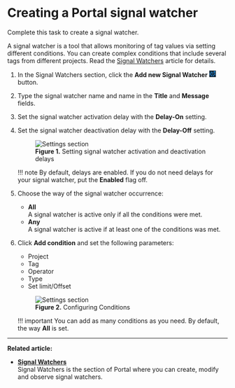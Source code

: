 # Creating a Portal signal watcher 
Complete this task to create a signal watcher. 

A signal watcher is a tool that allows monitoring of tag values via setting different conditions. You can create complex conditions that include several tags from different projects. Read the [Signal Watchers](../2-Portal/portal_swatchers.md) article for details. 

1. In the Signal Watchers section, click the **Add new Signal Watcher** ![swatcher.md](images/swatcher.png) button.
2. Type the signal watcher name and name in the **Title** and **Message** fields.
3. Set the signal watcher activation delay with the **Delay-On** setting.
4. Set the signal watcher deactivation delay with the **Delay-Off** setting. 

    <figure>
       <img src="../images/delays.png" alt="Settings section">
       <figcaption><b>Figure 1.</b> Setting signal watcher activation and deactivation delays</figcaption>
    </figure>

    !!! note
        By default, delays are enabled. If you do not need delays for your signal watcher, put the **Enabled** flag off. 

5. Choose the way of the signal watcher occurrence: 
    
    - **All**<br>
    A signal watcher is active only if all the conditions were met.
    - **Any**<br>
    A signal watcher is active if at least one of the conditions was met.

6. Click **Add condition** and set the following parameters: 

    - Project
    - Tag
    - Operator
    - Type 
    - Set limit/Offset


    <figure>
       <img src="../images/delays.png" alt="Settings section">
       <figcaption><b>Figure 2.</b> Configuring Conditions</figcaption>
    </figure>

    !!! important
        You can add as many conditions as you need. By default, the way **All** is set. 

***
**Related article:** 

- **[Signal Watchers](../2-Portal/portal_swatchers.md)**<br>
Signal Watchers is the section of Portal where you can create, modify and observe signal watchers. 